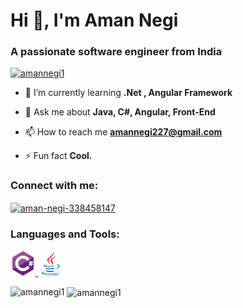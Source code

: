 <h1>Hi 👋, I'm Aman Negi</h1>
<h3>A passionate software engineer from India</h3>

<p align="left"> <a href="https://github.com/ryo-ma/github-profile-trophy"><img src="https://github-profile-trophy.vercel.app/?username=amannegi1" alt="amannegi1" /></a> </p>

- 🌱 I’m currently learning **.Net , Angular Framework**

- 💬 Ask me about **Java, C#, Angular, Front-End**

- 📫 How to reach me **amannegi227@gmail.com**

- ⚡ Fun fact **Cool.**

<h3 align="left">Connect with me:</h3>
<p align="left">
<a href="https://linkedin.com/in/aman-negi-338458147" target="blank"><img align="center" src="https://raw.githubusercontent.com/rahuldkjain/github-profile-readme-generator/master/src/images/icons/Social/linked-in-alt.svg" alt="aman-negi-338458147" height="30" width="40" /></a>
</p>
<h3 align="left">Languages and Tools:</h3>
<p align="left"> <a href="https://www.w3schools.com/cs/" target="_blank" rel="noreferrer"> <img src="https://raw.githubusercontent.com/devicons/devicon/master/icons/csharp/csharp-original.svg" alt="csharp" width="40" height="40"/> </a> <a href="https://www.java.com" target="_blank" rel="noreferrer"> <img src="https://raw.githubusercontent.com/devicons/devicon/master/icons/java/java-original.svg" alt="java" width="40" height="40"/> </a> </p>

<p><img align="left" src="https://github-readme-stats.vercel.app/api/top-langs?username=amannegi1&show_icons=true&locale=en&layout=compact" alt="amannegi1" /></p>

<p>&nbsp;<img align="center" src="https://github-readme-stats.vercel.app/api?username=amannegi1&show_icons=true&locale=en" alt="amannegi1" /></p>

